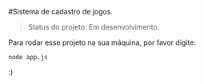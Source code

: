 #Sistema de cadastro de jogos.

>Status do projeto: Em desenvolvimento.

Para rodar esse projeto na sua máquina, por favor digite:

```
node app.js
```

:)
